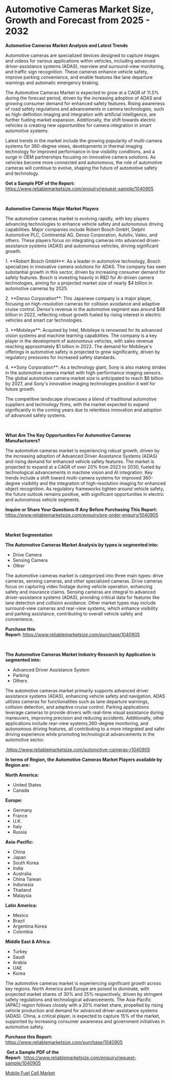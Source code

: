<p><h1>Automotive Cameras Market Size, Growth and Forecast from 2025 - 2032</h1></p><p><strong>Automotive Cameras Market Analysis and Latest Trends</strong></p>
<p><p>Automotive cameras are specialized devices designed to capture images and videos for various applications within vehicles, including advanced driver-assistance systems (ADAS), rearview and surround-view monitoring, and traffic sign recognition. These cameras enhance vehicle safety, improve parking convenience, and enable features like lane departure warnings and automatic emergency braking.</p><p>The Automotive Cameras Market is expected to grow at a CAGR of 11.5% during the forecast period, driven by the increasing adoption of ADAS and growing consumer demand for enhanced safety features. Rising awareness of road safety regulations and advancements in camera technologies, such as high-definition imaging and integration with artificial intelligence, are further fueling market expansion. Additionally, the shift towards electric vehicles is creating new opportunities for camera integration in smart automotive systems.</p><p>Latest trends in the market include the growing popularity of multi-camera systems for 360-degree views, developments in thermal imaging technology for improved performance in low visibility conditions, and a surge in OEM partnerships focusing on innovative camera solutions. As vehicles become more connected and autonomous, the role of automotive cameras will continue to evolve, shaping the future of automotive safety and technology.</p></p>
<p><strong>Get a Sample PDF of the Report:&nbsp;</strong> <a href="https://www.reliablemarketsize.com/enquiry/request-sample/1040905?utm_campaign=3525&utm_medium=2&utm_source=Github&utm_content=ia&utm_term=30032025&utm_id=automotive-cameras">https://www.reliablemarketsize.com/enquiry/request-sample/1040905</a></p>
<p>&nbsp;</p>
<p><strong>Automotive Cameras Major Market Players</strong></p>
<p><p>The automotive cameras market is evolving rapidly, with key players advancing technologies to enhance vehicle safety and autonomous driving capabilities. Major companies include Robert Bosch GmbH, Delphi Automotive PLC, Continental AG, Denso Corporation, Autoliv, Valeo, and others. These players focus on integrating cameras into advanced driver-assistance systems (ADAS) and autonomous vehicles, driving significant growth.</p><p>1. **Robert Bosch GmbH**: As a leader in automotive technology, Bosch specializes in innovative camera solutions for ADAS. The company has seen substantial growth in this sector, driven by increasing consumer demand for safety features. Bosch is investing heavily in R&D for AI-driven camera technologies, aiming for a projected market size of nearly $4 billion in automotive cameras by 2025.</p><p>2. **Denso Corporation**: This Japanese company is a major player, focusing on high-resolution cameras for collision avoidance and adaptive cruise control. Denso's revenue in the automotive segment was around $48 billion in 2022, reflecting robust growth fueled by rising interest in electric vehicles and smart car technologies.</p><p>3. **Mobileye**: Acquired by Intel, Mobileye is renowned for its advanced vision systems and machine learning capabilities. The company is a key player in the development of autonomous vehicles, with sales revenue reaching approximately $1 billion in 2022. The demand for Mobileye's offerings in automotive safety is projected to grow significantly, driven by regulatory pressures for increased safety standards.</p><p>4. **Sony Corporation**: As a technology giant, Sony is also making strides in the automotive camera market with high-performance imaging sensors. The global automotive camera market size is anticipated to reach $6 billion by 2027, and Sony's innovative imaging technologies position it well for future growth.</p><p>The competitive landscape showcases a blend of traditional automotive suppliers and technology firms, with the market expected to expand significantly in the coming years due to relentless innovation and adoption of advanced safety systems.</p></p>
<p>&nbsp;</p>
<p><strong>What Are The Key Opportunities For Automotive Cameras Manufacturers?</strong></p>
<p><p>The automotive cameras market is experiencing robust growth, driven by the increasing adoption of Advanced Driver Assistance Systems (ADAS) and rising demand for enhanced vehicle safety features. The market is projected to expand at a CAGR of over 20% from 2023 to 2030, fueled by technological advancements in machine vision and AI integration. Key trends include a shift toward multi-camera systems for improved 360-degree visibility and the integration of high-resolution imaging for enhanced object recognition. As regulatory frameworks tighten around vehicle safety, the future outlook remains positive, with significant opportunities in electric and autonomous vehicle segments.</p></p>
<p><strong>Inquire or Share Your Questions If Any Before Purchasing This Report:</strong> <a href="https://www.reliablemarketsize.com/enquiry/pre-order-enquiry/1040905?utm_campaign=3525&utm_medium=2&utm_source=Github&utm_content=ia&utm_term=30032025&utm_id=automotive-cameras">https://www.reliablemarketsize.com/enquiry/pre-order-enquiry/1040905</a></p>
<p>&nbsp;</p>
<p><strong>Market Segmentation</strong></p>
<p><strong>The Automotive Cameras Market Analysis by types is segmented into:</strong></p>
<p><ul><li>Drive Camera</li><li>Sensing Camera</li><li>Other</li></ul></p>
<p><p>The automotive cameras market is categorized into three main types: drive cameras, sensing cameras, and other specialized cameras. Drive cameras focus on capturing video footage during vehicle operation, enhancing safety and insurance claims. Sensing cameras are integral to advanced driver-assistance systems (ADAS), providing critical data for features like lane detection and collision avoidance. Other market types may include surround-view cameras and rear-view systems, which enhance visibility and parking assistance, contributing to overall vehicle safety and convenience.</p></p>
<p><strong>Purchase this Report:&nbsp;</strong><a href="https://www.reliablemarketsize.com/purchase/1040905?utm_campaign=3525&utm_medium=2&utm_source=Github&utm_content=ia&utm_term=30032025&utm_id=automotive-cameras">https://www.reliablemarketsize.com/purchase/1040905</a></p>
<p>&nbsp;</p>
<p><strong>The Automotive Cameras Market Industry Research by Application is segmented into:</strong></p>
<p><ul><li>Advanced Driver Assistance System</li><li>Parking</li><li>Others</li></ul></p>
<p><p>The automotive cameras market primarily supports advanced driver assistance systems (ADAS), enhancing vehicle safety and navigation. ADAS utilizes cameras for functionalities such as lane departure warnings, collision detection, and adaptive cruise control. Parking applications leverage cameras to provide drivers with real-time visual assistance during maneuvers, improving precision and reducing accidents. Additionally, other applications include rear-view systems,360-degree monitoring, and autonomous driving features, all contributing to a more integrated and safer driving experience while promoting technological advancements in the automotive sector.</p></p>
<p><a href="https://www.reliablemarketsize.com/automotive-cameras-r1040905?utm_campaign=3525&utm_medium=2&utm_source=Github&utm_content=ia&utm_term=30032025&utm_id=automotive-cameras">&nbsp;https://www.reliablemarketsize.com/automotive-cameras-r1040905</a></p>
<p><strong>In terms of Region, the Automotive Cameras Market Players available by Region are:</strong></p>
<p>
    <p> <strong> North America: </strong>
        <ul>
            <li>United States</li>
            <li>Canada</li>
        </ul>
        </p> 
    <p> <strong> Europe: </strong>
        <ul>
            <li>Germany</li>
            <li>France</li>
            <li>U.K.</li>
            <li>Italy</li>
            <li>Russia</li>
        </ul>
        </p> 
    <p> <strong> Asia-Pacific: </strong>
        <ul>
            <li>China</li>
            <li>Japan</li>
            <li>South Korea</li>
            <li>India</li>
            <li>Australia</li>
            <li>China Taiwan</li>
            <li>Indonesia</li>
            <li>Thailand</li>
            <li>Malaysia</li>
        </ul>
        </p> 
    <p> <strong> Latin America: </strong>
        <ul>
            <li>Mexico</li>
            <li>Brazil</li>
            <li>Argentina Korea</li>
            <li>Colombia</li>
        </ul>
        </p> 
    <p> <strong> Middle East & Africa: </strong>
        <ul>
            <li>Turkey</li>
            <li>Saudi</li>
            <li>Arabia</li>
            <li>UAE</li>
            <li>Korea</li>
        </ul>
    </p>
    </p>
<p><p>The automotive cameras market is experiencing significant growth across key regions. North America and Europe are poised to dominate, with projected market shares of 30% and 25% respectively, driven by stringent safety regulations and technological advancements. The Asia-Pacific (APAC) region follows closely with a 20% market share, propelled by rising vehicle production and demand for advanced driver-assistance systems (ADAS). China, a critical player, is expected to capture 15% of the market, supported by increasing consumer awareness and government initiatives in automotive safety.</p></p>
<p><strong>Purchase this Report: </strong><a href="https://www.reliablemarketsize.com/purchase/1040905?utm_campaign=3525&utm_medium=2&utm_source=Github&utm_content=ia&utm_term=30032025&utm_id=automotive-cameras">https://www.reliablemarketsize.com/purchase/1040905</a></p>
<p>&nbsp;<strong>Get a Sample PDF of the Report:&nbsp;&nbsp;</strong><a href="https://www.reliablemarketsize.com/enquiry/request-sample/1040905?utm_campaign=3525&utm_medium=2&utm_source=Github&utm_content=ia&utm_term=30032025&utm_id=automotive-cameras">https://www.reliablemarketsize.com/enquiry/request-sample/1040905</a></p>
<p><strong></strong></p>
<p><p><a href="https://github.com/sharphadan/Market-Research-Report-List-1/blob/main/mobile-fuel-cell-market.md?utm_campaign=3525&utm_medium=2&utm_source=Github&utm_content=ia&utm_term=30032025&utm_id=automotive-cameras">Mobile Fuel Cell Market</a></p></p>